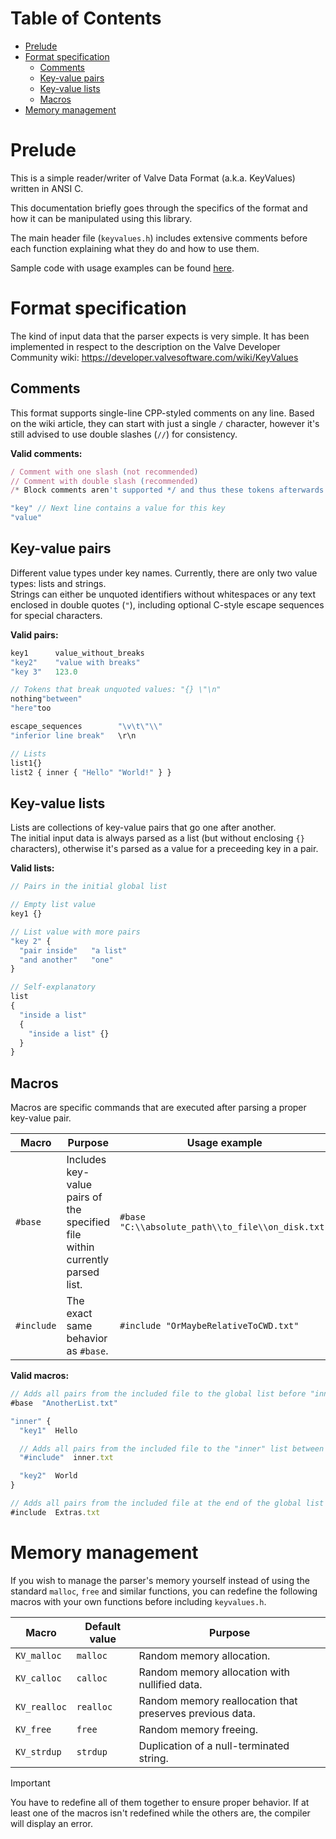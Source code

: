 # Table of Contents

- [Prelude](#Prelude)
- [Format specification](#Format-specification)
  - [Comments](#Comments)
  - [Key-value pairs](#Key-value-pairs)
  - [Key-value lists](#Key-value-lists)
  - [Macros](#Macros)
- [Memory management](#Memory-management)

# Prelude

This is a simple reader/writer of Valve Data Format (a.k.a. KeyValues) written in ANSI C.

This documentation briefly goes through the specifics of the format and how it can be manipulated using this library.

The main header file (`keyvalues.h`) includes extensive comments before each function explaining what they do and how to use them.

Sample code with usage examples can be found [here](samples).

# Format specification

The kind of input data that the parser expects is very simple. It has been implemented in respect to the description on the Valve Developer Community wiki: https://developer.valvesoftware.com/wiki/KeyValues

## Comments
This format supports single-line CPP-styled comments on any line. Based on the wiki article, they can start with just a single `/` character, however it's still advised to use double slashes (`//`) for consistency.

**Valid comments:**
```js
/ Comment with one slash (not recommended)
// Comment with double slash (recommended)
/* Block comments aren't supported */ and thus these tokens afterwards are ignored

"key" // Next line contains a value for this key
"value"
```

## Key-value pairs
Different value types under key names. Currently, there are only two value types: lists and strings.  
Strings can either be unquoted identifiers without whitespaces or any text enclosed in double quotes (`"`), including optional C-style escape sequences for special characters.

**Valid pairs:**
```js
key1      value_without_breaks
"key2"    "value with breaks"
"key 3"   123.0

// Tokens that break unquoted values: "{} \"\n"
nothing"between"
"here"too

escape_sequences        "\v\t\"\\"
"inferior line break"   \r\n

// Lists
list1{}
list2 { inner { "Hello" "World!" } }
```

## Key-value lists
Lists are collections of key-value pairs that go one after another.  
The initial input data is always parsed as a list (but without enclosing `{}` characters), otherwise it's parsed as a value for a preceeding key in a pair.

**Valid lists:**
```js
// Pairs in the initial global list

// Empty list value
key1 {}

// List value with more pairs
"key 2" {
  "pair inside"   "a list"
  "and another"   "one"
}

// Self-explanatory
list
{
  "inside a list"
  {
    "inside a list" {}
  }
}
```

## Macros
Macros are specific commands that are executed after parsing a proper key-value pair.

| Macro      | Purpose | Usage example |
| ---------- | ------- | ------------- |
| `#base`    | Includes key-value pairs of the specified file within currently parsed list. | `#base "C:\\absolute_path\\to_file\\on_disk.txt"` |
| `#include` | The exact same behavior as `#base`. | `#include "OrMaybeRelativeToCWD.txt"` |

**Valid macros:**
```js
// Adds all pairs from the included file to the global list before "inner"
#base  "AnotherList.txt"

"inner" {
  "key1"  Hello

  // Adds all pairs from the included file to the "inner" list between "key1" and "key2"
  "#include"  inner.txt

  "key2"  World
}

// Adds all pairs from the included file at the end of the global list
#include  Extras.txt
```

# Memory management
If you wish to manage the parser's memory yourself instead of using the standard `malloc`, `free` and similar functions, you can redefine the following macros with your own functions before including `keyvalues.h`.

| Macro        | Default value | Purpose |
| ------------ | ------------- | ------- |
| `KV_malloc`  | `malloc`      | Random memory allocation. |
| `KV_calloc`  | `calloc`      | Random memory allocation with nullified data. |
| `KV_realloc` | `realloc`     | Random memory reallocation that preserves previous data. |
| `KV_free`    | `free`        | Random memory freeing. |
| `KV_strdup`  | `strdup`      | Duplication of a null-terminated string. |

> [!IMPORTANT]
> You have to redefine all of them together to ensure proper behavior. If at least one of the macros isn't redefined while the others are, the compiler will display an error.
